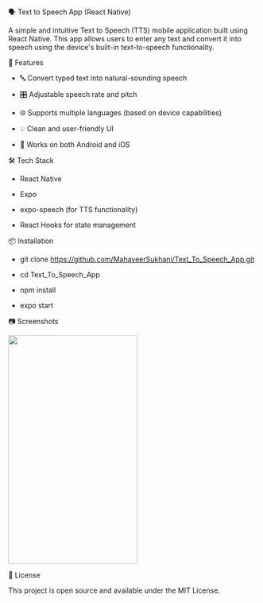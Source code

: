 🗣️ Text to Speech App (React Native)
 

A simple and intuitive Text to Speech (TTS) mobile application built using React Native. This app allows users to enter any text and convert it into speech using the device's built-in text-to-speech functionality.


🚀 Features


* 🔤 Convert typed text into natural-sounding speech

* 🎛️ Adjustable speech rate and pitch

* 🌐 Supports multiple languages (based on device capabilities)

* 💡 Clean and user-friendly UI

* 📱 Works on both Android and iOS

  

🛠️ Tech Stack


* React Native

* Expo

* expo-speech (for TTS functionality)

* React Hooks for state management


📦 Installation


* git clone https://github.com/MahaveerSukhani/Text_To_Speech_App.git

* cd Text_To_Speech_App

* npm install

* expo start


📷 Screenshots


<img src="https://user-images.githubusercontent.com/61349423/86529861-d0475700-bed1-11ea-845e-b1b2a84554ee.png" width="260" height="460">



📄 License


This project is open source and available under the MIT License.
